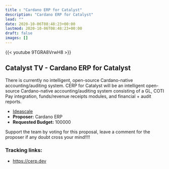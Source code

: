 ```yaml
---
title : "Cardano ERP for Catalyst"
description: "Cardano ERP for Catalyst"
lead: ""
date: 2020-10-06T08:48:23+00:00
lastmod: 2020-10-06T08:48:23+00:00
draft: false
images: []
---
```


{{<  youtube 9TGRA8VrwH8 >}}

## Catalyst TV - Cardano ERP for Catalyst

There is currently no intelligent, open-source Cardano-native accounting/auditing system. CERP for Catalyst will be an intelligent open-source Cardano-native accounting/auditing system consisting of a GL, COTI Pay integration, funds/revenue receipts modules, and financial + audit reports.

- [Ideascale](https://cardano.ideascale.com/c/idea/...)
- **Proposer:** Cardano ERP
- **Requested Budget:** 100000

Support the team by voting for this proposal, leave a comment for the proposer if any doubt cross your mind!!!!

### Tracking links:

- <https://cerp.dev>



